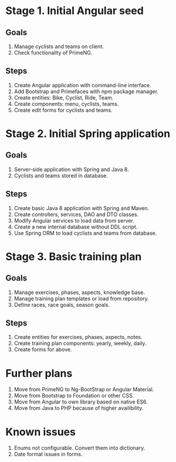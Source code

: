 # Stage 1. Initial Angular seed

## Goals

1. Manage cyclists and teams on client.
2. Check functionality of PrimeNG.

## Steps

1. Create Angular application with command-line interface.
2. Add Bootstrap and Primefaces with npm package manager.
3. Create entities: Bike, Cyclist, Ride, Team.
4. Create components: menu, cyclists, teams.
5. Create edit forms for cyclists and teams.

# Stage 2. Initial Spring application

## Goals

1. Server-side application with Spring and Java 8.
2. Cyclists and teams stored in database.

## Steps

1. Create basic Java 8 application with Spring and Maven.
2. Create controllers, services, DAO and DTO classes.
3. Modify Angular services to load data from server.
4. Create a new internal database without DDL script.
5. Use Spring ORM to load cyclists and teams from database.

# Stage 3. Basic training plan

## Goals

1. Manage exercises, phases, aspects, knowledge base.
2. Manage training plan templates or load from repository.
3. Define races, race goals, season goals.

## Steps

1. Create entities for exercises, phases, aspects, notes.
2. Create training plan components: yearly, weekly, daily.
3. Create forms for above.

# Further plans

1. Move from PrimeNG to Ng-BootStrap or Angular Material.
2. Move from Bootstrap to Foundation or other CSS.
3. Move from Angular to own library based on native ES6.
4. Move from Java to PHP because of higher availibility.

# Known issues

1. Enums not configurable. Convert them into dictionary.
2. Date format issues in forms.